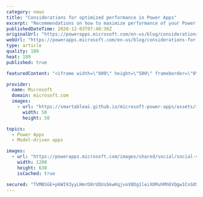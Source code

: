 ```yaml
---
category: news
title: "Considerations for optimized performance in Power Apps"
excerpt: "Recommendations on how to maximize performance of your Power Apps "
publishedDateTime: 2020-12-03T07:40:36Z
originalUrl: "https://powerapps.microsoft.com/en-us/blog/considerations-for-optimized-performance-in-power-apps/"
webUrl: "https://powerapps.microsoft.com/en-us/blog/considerations-for-optimized-performance-in-power-apps/"
type: article
quality: 189
heat: 189
published: true

featuredContent: "<iframe width=\"800\" height=\"500\" frameborder=\"0\" src=\"https://www.youtube.com/embed/jcKoqC9Vfmo\" allow=\"accelerometer; autoplay; encrypted-media; gyroscope; picture-in-picture\" allowfullscreen></iframe>"

provider:
  name: Microsoft
  domain: microsoft.com
  images:
    - url: "https://smartableai.github.io/microsoft-power-apps/assets/images/organizations/microsoft.com-50x50.jpg"
      width: 50
      height: 50

topics:
  - Power Apps
  - Model-driven apps

images:
  - url: "https://powerapps.microsoft.com/images/shared/social/social-share-post-ignite.png"
    width: 1200
    height: 630
    isCached: true

secured: "TVMBSGE+p6WI93yyLHmrD8rUDUsbkwKqjvoV8Dg1leiXOMuhMh6VQgw1CnSOS+zW6EgiyREq13lVjSb6AVlQ8jrEG989jrHeb7UAYfiB+zNvRKmhoGBc4++6XACrCrV2yi+9k1saL2C1SnqvmROKPftpwK1ESHS/HBiC9HWVedj0Qan8RwZWXDzmy6+4lwC9D+NPZzePLS9NyMa6tszl3XMuAA3f6+6d53nkb8d1POSUskC99J2itfoSV9msiP7zzjXd+1IJ/cTbTkmlkumcSD92sJyLtaKSK4l/mc0QRupJmvGEcrrh4aANCPnf7J640mX9EPdBsrZ8halTJEg1rL/ORqyxvDiQDRxbEHd2JFlUq2DlHXHig7Boeb/MX2/5O2zV00hfj1pGfKkzCKuyV6lIi+dYrlFWWA+Zz2MC3Ar5kHiv4SE53MA8kPhfnf+H4qw04YR2vQpznDyS3CdEOg==;+PJosZBPRaW1zGOYCxJWUg=="
---
```


